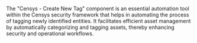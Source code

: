 The "Censys - Create New Tag" component is an essential automation tool within the Censys security framework that helps in automating the process of tagging newly identified entities. It facilitates efficient asset management by automatically categorizing and tagging assets, thereby enhancing security and operational workflows.
